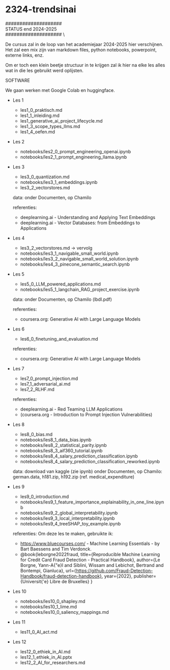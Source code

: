 # 2324-trendsinai

#################### \
STATUS end 2024-2025 \
#################### \

De cursus zal in de loop van het academiejaar 2024-2025 hier verschijnen.
Het zal een mix zijn van markdown files, python notebooks, powerpoint, externe links, enz.

Om er toch een klein beetje structuur in te krijgen zal ik hier na elke les alles wat in die les gebruikt werd oplijsten.


SOFTWARE

We gaan werken met Google Colab en huggingface.

- Les 1
  - les1_0_praktisch.md
  - les1_1_inleiding.md
  - les1_generative_ai_project_lifecycle.md
  - les1_3_scope_types_llms.md
  - les1_4_oefen.md
  
- Les 2
  - notebooks/les2_0_prompt_engineering_openai.ipynb
  - notebooks/les2_1_prompt_engineering_llama.ipynb

- Les 3
  - les3_0_quantization.md
  - notebooks/les3_1_embeddings.ipynb
  - les3_2_vectorstores.md

  data:
    onder Documenten, op Chamilo

  referenties:
  - deeplearning.ai - Understanding and Applying Text Embeddings
  - deeplearning.ai - Vector Databases: from Embeddings to Applications

- Les 4
  - les3_2_vectorstores.md -> vervolg
  - notebooks/les3_1_navigable_small_world.ipynb
  - notebooks/les3_2_navigable_small_world_solution.ipynb
  - notebooks/les4_3_pinecone_semantic_search.ipynb
  
- Les 5
  - les5_0_LLM_powered_applications.md
  - notebooks/les5_1_langchain_RAG_project_exercise.ipynb

  data:
    onder Documenten, op Chamilo (lbdl.pdf)

  referenties:
  - coursera.org: Generative AI with Large Language Models

- Les 6
  - les6_0_finetuning_and_evaluation.md

  referenties:
  - coursera.org: Generative AI with Large Language Models

- Les 7
  - les7_0_prompt_injection.md
  - les7_1_adversarial_ai.md
  - les7_2_RLHF.md

  referenties:
  - deeplearning.ai - Red Teaming LLM Applications
  - (coursera.org - Introduction to Prompt Injection Vulnerabilities)

- Les 8
  - les8_0_bias.md
  - notebooks/les8_1_data_bias.ipynb
  - notebooks/les8_2_statistical_parity.ipynb
  - notebooks/les8_3_aif360_tutorial.ipynb
  - notebooks/les8_4_salary_prediction_classification.ipynb
  - notebooks/les8_4_salary_prediction_classification_reworked.ipynb

  data:
    download van kaggle (zie ipynb)
    onder Documenten, op Chamilo: german.data, h181.zip, h192.zip (ref. medical_expenditure)

- Les 9
  - les9_0_introduction.md
  - notebooks/les9_1_feature_importance_explainability_in_one_line.ipynb
  - notebooks/les9_2_global_interpretability.ipynb
  - notebooks/les9_3_local_interpretability.ipynb
  - notebooks/les9_4_treeSHAP_toy_example.ipynb

  referenties:
  Om deze les te maken, gebruikte ik:
  - https://www.bluecourses.com/ - Machine Learning Essentials - by Bart Baessens and Tim 
    Verdonck.
  - @book{leborgne2022fraud,
    title={Reproducible Machine Learning for Credit Card Fraud Detection - Practical 
    Handbook},
    author={Le Borgne, Yann-A{\"e}l and Siblini, Wissam and Lebichot, Bertrand and 
    Bontempi, Gianluca},
    url={https://github.com/Fraud-Detection-Handbook/fraud-detection-handbook},
    year={2022},
    publisher={Universit{\'e} Libre de Bruxelles}
    } 

- Les 10
  - notebooks/les10_0_shapley.md
  - notebooks/les10_1_lime.md
  - notebooks/les10_0_saliency_mappings.md

- Les 11
  - les11_0_AI_act.md

- Les 12
  - les12_0_ethiek_in_AI.md
  - les12_1_ethiek_in_AI.pptx
  - les12_2_AI_for_researchers.md
